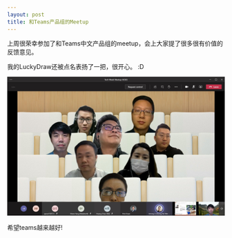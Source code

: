 ```yaml
---
layout: post
title: 和Teams产品组的Meetup
---
```


上周很荣幸参加了和Teams中文产品组的meetup，会上大家提了很多很有价值的反馈意见。

我的LuckyDraw还被点名表扬了一把，很开心。  :D

![Middleware](../images/post20201030/01.jpg)

希望teams越来越好!
